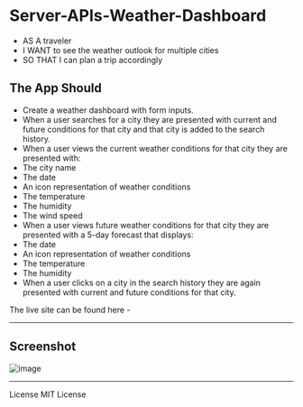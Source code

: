 # Server-APIs-Weather-Dashboard

- AS A traveler
- I WANT to see the weather outlook for multiple cities
- SO THAT I can plan a trip accordingly

## The App Should

- Create a weather dashboard with form inputs.
- When a user searches for a city they are presented with current and future conditions for that city and that city is added to the search history.
- When a user views the current weather conditions for that city they are presented with:
- The city name
- The date
- An icon representation of weather conditions
- The temperature
- The humidity
- The wind speed
- When a user views future weather conditions for that city they are presented with a 5-day forecast that displays:
- The date
- An icon representation of weather conditions
- The temperature
- The humidity
- When a user clicks on a city in the search history they are again presented with current and future conditions for that city.

The live site can be found here - 

_________________________________________________________________________________________________________________
## Screenshot
![image](https://github.com/bentiger1904/Daily-Planner-App/assets/150267998/52de71fb-a8ab-43a7-8afc-57ae7c75a5de)

_________________________________________________________________________________________________________________

License MIT License
